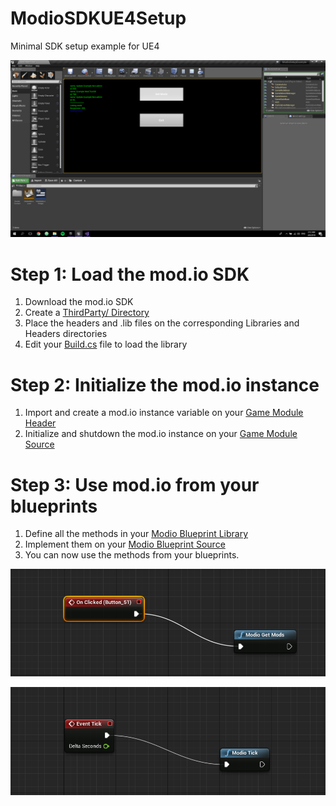 # ModioSDKUE4Setup
Minimal SDK setup example for UE4

![](pics/demo.png)

# Step 1: Load the mod.io SDK

1. Download the mod.io SDK
2. Create a [ThirdParty/ Directory](ThirdParty/)
3. Place the headers and .lib files on the corresponding Libraries and Headers directories
4. Edit your [Build.cs](Source/ModioSetupExample/ModioSetupExample.Build.cs) file to load the library

# Step 2: Initialize the mod.io instance

1. Import and create a mod.io instance variable on your [Game Module Header](Source/ModioSetupExample/ModioSetupExample.h#L8)
2. Initialize and shutdown the mod.io instance on your [Game Module Source](Source/ModioSetupExample/ModioSetupExample.cpp)

# Step 3: Use mod.io from your blueprints

1. Define all the methods in your [Modio Blueprint Library](Source/ModioSetupExample/ModioBlueprintFunctionLibrary.h)
2. Implement them on your [Modio Blueprint Source](Source/ModioSetupExample/ModioBlueprintFunctionLibrary.cpp)
3. You can now use the methods from your blueprints.

![](pics/get_mods.png)

![](pics/tick.png)
